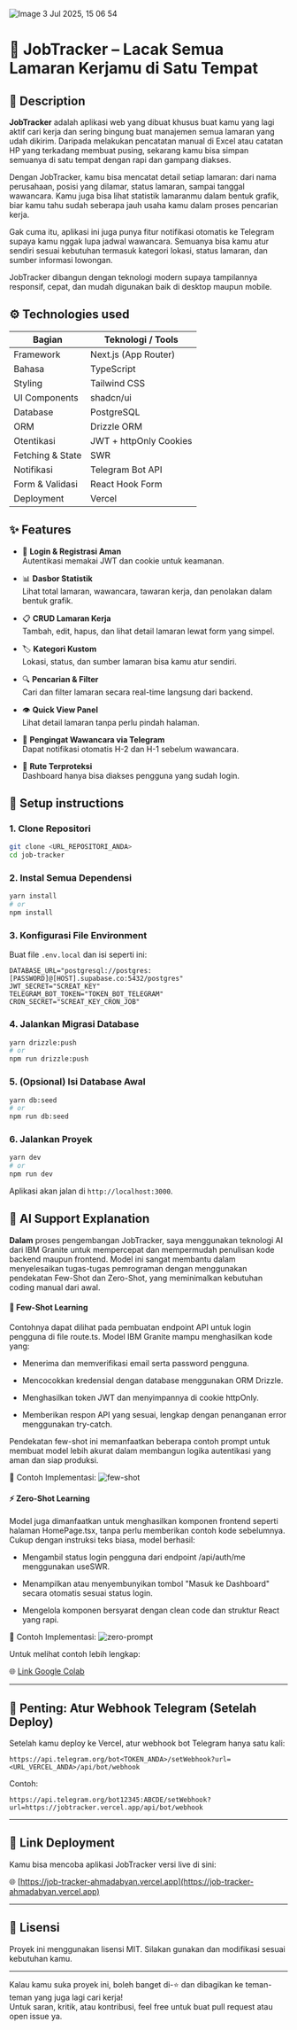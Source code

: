 ![Image 3 Jul 2025, 15 06 54](https://github.com/user-attachments/assets/4e4497b5-1c63-4965-b80b-2a12883736d7)

# 🚀 JobTracker – Lacak Semua Lamaran Kerjamu di Satu Tempat

## 📌 Description

**JobTracker** adalah aplikasi web yang dibuat khusus buat kamu yang lagi aktif cari kerja dan sering bingung buat manajemen semua lamaran yang udah dikirim. Daripada melakukan pencatatan manual di Excel atau catatan HP yang terkadang membuat pusing, sekarang kamu bisa simpan semuanya di satu tempat dengan rapi dan gampang diakses.

Dengan JobTracker, kamu bisa mencatat detail setiap lamaran: dari nama perusahaan, posisi yang dilamar, status lamaran, sampai tanggal wawancara. Kamu juga bisa lihat statistik lamaranmu dalam bentuk grafik, biar kamu tahu sudah seberapa jauh usaha kamu dalam proses pencarian kerja.

Gak cuma itu, aplikasi ini juga punya fitur notifikasi otomatis ke Telegram supaya kamu nggak lupa jadwal wawancara. Semuanya bisa kamu atur sendiri sesuai kebutuhan termasuk kategori lokasi, status lamaran, dan sumber informasi lowongan.

JobTracker dibangun dengan teknologi modern supaya tampilannya responsif, cepat, dan mudah digunakan baik di desktop maupun mobile.



## ⚙️ Technologies used

| Bagian            | Teknologi / Tools                               |
|-------------------|--------------------------------------------------|
| Framework         | Next.js (App Router)                            |
| Bahasa            | TypeScript                                      |
| Styling           | Tailwind CSS                                    |
| UI Components     | shadcn/ui                                       |
| Database          | PostgreSQL              |
| ORM               | Drizzle ORM                                     |
| Otentikasi        | JWT + httpOnly Cookies                          |
| Fetching & State  | SWR                                             |
| Notifikasi        |Telegram Bot API            |
| Form & Validasi   | React Hook Form                                 |
| Deployment        | Vercel                                          |



## ✨ Features

- 🔐 **Login & Registrasi Aman**  
  Autentikasi memakai JWT dan cookie untuk keamanan.

- 📊 **Dasbor Statistik**  
  Lihat total lamaran, wawancara, tawaran kerja, dan penolakan dalam bentuk grafik.

- 📋 **CRUD Lamaran Kerja**  
  Tambah, edit, hapus, dan lihat detail lamaran lewat form yang simpel.

- 🏷️ **Kategori Kustom**  
  Lokasi, status, dan sumber lamaran bisa kamu atur sendiri.

- 🔍 **Pencarian & Filter**  
  Cari dan filter lamaran secara real-time langsung dari backend.

- 👁️ **Quick View Panel**  
  Lihat detail lamaran tanpa perlu pindah halaman.

- 🤖 **Pengingat Wawancara via Telegram**  
  Dapat notifikasi otomatis H-2 dan H-1 sebelum wawancara.

- 🚀 **Rute Terproteksi**  
  Dashboard hanya bisa diakses pengguna yang sudah login.



## 🧪 Setup instructions

### 1. Clone Repositori

```bash
git clone <URL_REPOSITORI_ANDA>
cd job-tracker
```

### 2. Instal Semua Dependensi

```bash
yarn install
# or
npm install
```

### 3. Konfigurasi File Environment

Buat file `.env.local` dan isi seperti ini:

```env
DATABASE_URL="postgresql://postgres:[PASSWORD]@[HOST].supabase.co:5432/postgres"
JWT_SECRET="SCREAT_KEY"
TELEGRAM_BOT_TOKEN="TOKEN_BOT_TELEGRAM"
CRON_SECRET="SCREAT_KEY_CRON_JOB"
```

### 4. Jalankan Migrasi Database

```bash
yarn drizzle:push
# or
npm run drizzle:push
```

### 5. (Opsional) Isi Database Awal

```bash
yarn db:seed
# or
npm run db:seed
```

### 6. Jalankan Proyek

```bash
yarn dev
# or
npm run dev
```

Aplikasi akan jalan di `http://localhost:3000`.

## 🤖 AI Support Explanation
**Dalam** proses pengembangan JobTracker, saya menggunakan teknologi AI dari IBM Granite untuk mempercepat dan mempermudah penulisan kode backend maupun frontend. Model ini sangat membantu dalam menyelesaikan tugas-tugas pemrograman dengan menggunakan pendekatan Few-Shot dan Zero-Shot, yang meminimalkan kebutuhan coding manual dari awal.

#### 🧠 Few-Shot Learning
Contohnya dapat dilihat pada pembuatan endpoint API untuk login pengguna di file route.ts. Model IBM Granite mampu menghasilkan kode yang:

- Menerima dan memverifikasi email serta password pengguna.

- Mencocokkan kredensial dengan database menggunakan ORM Drizzle.

- Menghasilkan token JWT dan menyimpannya di cookie httpOnly.

- Memberikan respon API yang sesuai, lengkap dengan penanganan error menggunakan try-catch.

Pendekatan few-shot ini memanfaatkan beberapa contoh prompt untuk membuat model lebih akurat dalam membangun logika autentikasi yang aman dan siap produksi.

📸 Contoh Implementasi:
![few-shot](https://github.com/user-attachments/assets/61585c48-27ca-4cff-b944-b9c822016c57)


#### ⚡ Zero-Shot Learning
Model juga dimanfaatkan untuk menghasilkan komponen frontend seperti halaman HomePage.tsx, tanpa perlu memberikan contoh kode sebelumnya. Cukup dengan instruksi teks biasa, model berhasil:

- Mengambil status login pengguna dari endpoint /api/auth/me menggunakan useSWR.

- Menampilkan atau menyembunyikan tombol "Masuk ke Dashboard" secara otomatis sesuai status login.

- Mengelola komponen bersyarat dengan clean code dan struktur React yang rapi.

📸 Contoh Implementasi:
![zero-prompt](https://github.com/user-attachments/assets/93a5dc0b-5d12-4562-b739-f5d75efc1a6c)


Untuk melihat contoh lebih lengkap:

🌐 [Link Google Colab](https://colab.research.google.com/drive/10pGFInWg4kf0swmV_hSAevhDvVsVf0Te?usp=sharing)

---

## 📢 Penting: Atur Webhook Telegram (Setelah Deploy)

Setelah kamu deploy ke Vercel, atur webhook bot Telegram hanya satu kali:

```
https://api.telegram.org/bot<TOKEN_ANDA>/setWebhook?url=<URL_VERCEL_ANDA>/api/bot/webhook
```

Contoh:

```
https://api.telegram.org/bot12345:ABCDE/setWebhook?url=https://jobtracker.vercel.app/api/bot/webhook
```

---

## 🔗 Link Deployment

Kamu bisa mencoba aplikasi JobTracker versi live di sini:

🌐 [https://job-tracker-ahmadabyan.vercel.app](https://job-tracker-ahmadabyan.vercel.app)


---

## 📄 Lisensi

Proyek ini menggunakan lisensi MIT. Silakan gunakan dan modifikasi sesuai kebutuhan kamu.

---

Kalau kamu suka proyek ini, boleh banget di-⭐️ dan dibagikan ke teman-teman yang juga lagi cari kerja!  
Untuk saran, kritik, atau kontribusi, feel free untuk buat pull request atau open issue ya.
